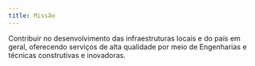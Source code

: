 ```yaml
---
title: Missão
---
```


Contribuir no desenvolvimento das infraestruturas locais e do país em geral, oferecendo serviços de alta qualidade por meio de Engenharias e técnicas construtivas e inovadoras.